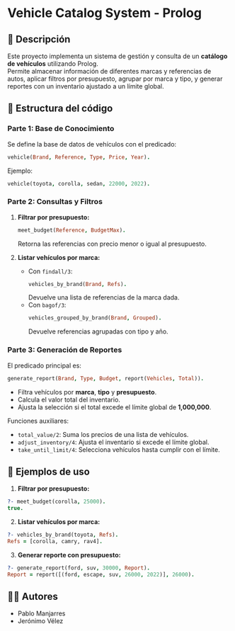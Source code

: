 # Vehicle Catalog System - Prolog

## 📌 Descripción
Este proyecto implementa un sistema de gestión y consulta de un **catálogo de vehículos** utilizando Prolog.  
Permite almacenar información de diferentes marcas y referencias de autos, aplicar filtros por presupuesto, agrupar por marca y tipo, y generar reportes con un inventario ajustado a un límite global.

## 📂 Estructura del código

### **Parte 1: Base de Conocimiento**
Se define la base de datos de vehículos con el predicado:
```prolog
vehicle(Brand, Reference, Type, Price, Year).
```
Ejemplo:
```prolog
vehicle(toyota, corolla, sedan, 22000, 2022).
```

### **Parte 2: Consultas y Filtros**
1. **Filtrar por presupuesto:**
   ```prolog
   meet_budget(Reference, BudgetMax).
   ```
   Retorna las referencias con precio menor o igual al presupuesto.

2. **Listar vehículos por marca:**
   - Con `findall/3`:
     ```prolog
     vehicles_by_brand(Brand, Refs).
     ```
     Devuelve una lista de referencias de la marca dada.
   - Con `bagof/3`:
     ```prolog
     vehicles_grouped_by_brand(Brand, Grouped).
     ```
     Devuelve referencias agrupadas con tipo y año.

### **Parte 3: Generación de Reportes**
El predicado principal es:
```prolog
generate_report(Brand, Type, Budget, report(Vehicles, Total)).
```
- Filtra vehículos por **marca**, **tipo** y **presupuesto**.
- Calcula el valor total del inventario.
- Ajusta la selección si el total excede el límite global de **1,000,000**.

Funciones auxiliares:
- `total_value/2`: Suma los precios de una lista de vehículos.  
- `adjust_inventory/4`: Ajusta el inventario si excede el límite global.  
- `take_until_limit/4`: Selecciona vehículos hasta cumplir con el límite.  

## 🚀 Ejemplos de uso

1. **Filtrar por presupuesto:**
```prolog
?- meet_budget(corolla, 25000).
true.
```

2. **Listar vehículos por marca:**
```prolog
?- vehicles_by_brand(toyota, Refs).
Refs = [corolla, camry, rav4].
```

3. **Generar reporte con presupuesto:**
```prolog
?- generate_report(ford, suv, 30000, Report).
Report = report([(ford, escape, suv, 26000, 2022)], 26000).
```

## 👨‍💻 Autores
- Pablo Manjarres  
- Jerónimo Vélez  
